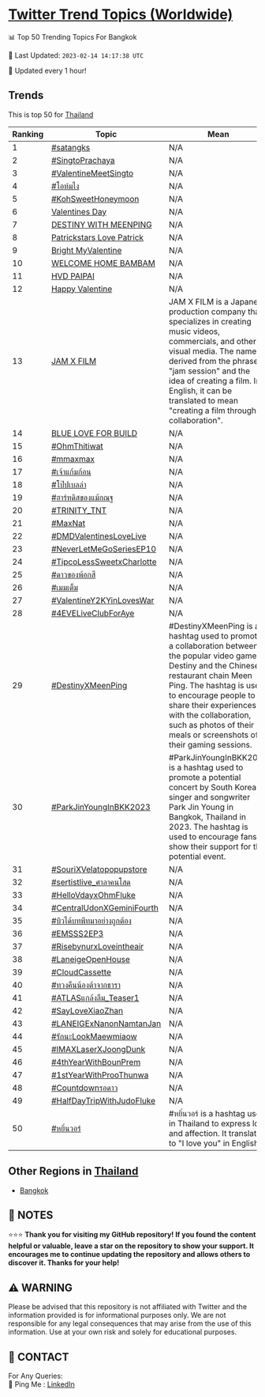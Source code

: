 [Twitter Trend Topics (Worldwide)](https://github.com/ErcinDedeoglu/Twitter-Trend-Topics)
==========


📊 Top 50 Trending Topics For Bangkok

📆 Last Updated: `2023-02-14 14:17:38 UTC`

🔧 Updated every 1 hour!


## Trends

This is top 50 for [Thailand](</Thailand>)

| Ranking | Topic | Mean |
| ------- | ------------ | ------------ |
| 1 | [#satangks](http://twitter.com/search?q=%23satangks) | N/A |
| 2 | [#SingtoPrachaya](http://twitter.com/search?q=%23SingtoPrachaya) | N/A |
| 3 | [#ValentineMeetSingto](http://twitter.com/search?q=%23ValentineMeetSingto) | N/A |
| 4 | [#โอห์มไง](http://twitter.com/search?q=%23%e0%b9%82%e0%b8%ad%e0%b8%ab%e0%b9%8c%e0%b8%a1%e0%b9%84%e0%b8%87) | N/A |
| 5 | [#KohSweetHoneymoon](http://twitter.com/search?q=%23KohSweetHoneymoon) | N/A |
| 6 | [Valentines Day](http://twitter.com/search?q=Valentines+Day) | N/A |
| 7 | [DESTINY WITH MEENPING](http://twitter.com/search?q=DESTINY+WITH+MEENPING) | N/A |
| 8 | [Patrickstars Love Patrick](http://twitter.com/search?q=Patrickstars+Love+Patrick) | N/A |
| 9 | [Bright MyValentine](http://twitter.com/search?q=Bright+MyValentine) | N/A |
| 10 | [WELCOME HOME BAMBAM](http://twitter.com/search?q=WELCOME+HOME+BAMBAM) | N/A |
| 11 | [HVD PAIPAI](http://twitter.com/search?q=HVD+PAIPAI) | N/A |
| 12 | [Happy Valentine](http://twitter.com/search?q=Happy+Valentine) | N/A |
| 13 | [JAM X FILM](http://twitter.com/search?q=JAM+X+FILM) | JAM X FILM is a Japanese production company that specializes in creating music videos, commercials, and other visual media. The name is derived from the phrase "jam session" and the idea of creating a film. In English, it can be translated to mean "creating a film through collaboration". |
| 14 | [BLUE LOVE FOR BUILD](http://twitter.com/search?q=BLUE+LOVE+FOR+BUILD) | N/A |
| 15 | [#OhmThitiwat](http://twitter.com/search?q=%23OhmThitiwat) | N/A |
| 16 | [#mmaxmax](http://twitter.com/search?q=%23mmaxmax) | N/A |
| 17 | [#เจ้าแก้มก้อน](http://twitter.com/search?q=%23%e0%b9%80%e0%b8%88%e0%b9%89%e0%b8%b2%e0%b9%81%e0%b8%81%e0%b9%89%e0%b8%a1%e0%b8%81%e0%b9%89%e0%b8%ad%e0%b8%99) | N/A |
| 18 | [#โป๊ปเบลล่า](http://twitter.com/search?q=%23%e0%b9%82%e0%b8%9b%e0%b9%8a%e0%b8%9b%e0%b9%80%e0%b8%9a%e0%b8%a5%e0%b8%a5%e0%b9%88%e0%b8%b2) | N/A |
| 19 | [#ฮาร์ทดิสของแม้กณฐ](http://twitter.com/search?q=%23%e0%b8%ae%e0%b8%b2%e0%b8%a3%e0%b9%8c%e0%b8%97%e0%b8%94%e0%b8%b4%e0%b8%aa%e0%b8%82%e0%b8%ad%e0%b8%87%e0%b9%81%e0%b8%a1%e0%b9%89%e0%b8%81%e0%b8%93%e0%b8%90) | N/A |
| 20 | [#TRINITY_TNT](http://twitter.com/search?q=%23TRINITY_TNT) | N/A |
| 21 | [#MaxNat](http://twitter.com/search?q=%23MaxNat) | N/A |
| 22 | [#DMDValentinesLoveLive](http://twitter.com/search?q=%23DMDValentinesLoveLive) | N/A |
| 23 | [#NeverLetMeGoSeriesEP10](http://twitter.com/search?q=%23NeverLetMeGoSeriesEP10) | N/A |
| 24 | [#TipcoLessSweetxCharlotte](http://twitter.com/search?q=%23TipcoLessSweetxCharlotte) | N/A |
| 25 | [#ดาวของพ้อกสี](http://twitter.com/search?q=%23%e0%b8%94%e0%b8%b2%e0%b8%a7%e0%b8%82%e0%b8%ad%e0%b8%87%e0%b8%9e%e0%b9%89%e0%b8%ad%e0%b8%81%e0%b8%aa%e0%b8%b5) | N/A |
| 26 | [#เมมเต็ม](http://twitter.com/search?q=%23%e0%b9%80%e0%b8%a1%e0%b8%a1%e0%b9%80%e0%b8%95%e0%b9%87%e0%b8%a1) | N/A |
| 27 | [#ValentineY2KYinLovesWar](http://twitter.com/search?q=%23ValentineY2KYinLovesWar) | N/A |
| 28 | [#4EVELiveClubForAye](http://twitter.com/search?q=%234EVELiveClubForAye) | N/A |
| 29 | [#DestinyXMeenPing](http://twitter.com/search?q=%23DestinyXMeenPing) | #DestinyXMeenPing is a hashtag used to promote a collaboration between the popular video game Destiny and the Chinese restaurant chain Meen Ping. The hashtag is used to encourage people to share their experiences with the collaboration, such as photos of their meals or screenshots of their gaming sessions. |
| 30 | [#ParkJinYoungInBKK2023](http://twitter.com/search?q=%23ParkJinYoungInBKK2023) | #ParkJinYoungInBKK2023 is a hashtag used to promote a potential concert by South Korean singer and songwriter Park Jin Young in Bangkok, Thailand in 2023. The hashtag is used to encourage fans to show their support for the potential event. |
| 31 | [#SouriXVelatopopupstore](http://twitter.com/search?q=%23SouriXVelatopopupstore) | N/A |
| 32 | [#sertistlive_ศาลาคนโสด](http://twitter.com/search?q=%23sertistlive_%e0%b8%a8%e0%b8%b2%e0%b8%a5%e0%b8%b2%e0%b8%84%e0%b8%99%e0%b9%82%e0%b8%aa%e0%b8%94) | N/A |
| 33 | [#HelloVdayxOhmFluke](http://twitter.com/search?q=%23HelloVdayxOhmFluke) | N/A |
| 34 | [#CentralUdonXGeminiFourth](http://twitter.com/search?q=%23CentralUdonXGeminiFourth) | N/A |
| 35 | [#บิวได้บทพีทมาอย่างถูกต้อง](http://twitter.com/search?q=%23%e0%b8%9a%e0%b8%b4%e0%b8%a7%e0%b9%84%e0%b8%94%e0%b9%89%e0%b8%9a%e0%b8%97%e0%b8%9e%e0%b8%b5%e0%b8%97%e0%b8%a1%e0%b8%b2%e0%b8%ad%e0%b8%a2%e0%b9%88%e0%b8%b2%e0%b8%87%e0%b8%96%e0%b8%b9%e0%b8%81%e0%b8%95%e0%b9%89%e0%b8%ad%e0%b8%87) | N/A |
| 36 | [#EMSSS2EP3](http://twitter.com/search?q=%23EMSSS2EP3) | N/A |
| 37 | [#RisebynurxLoveintheair](http://twitter.com/search?q=%23RisebynurxLoveintheair) | N/A |
| 38 | [#LaneigeOpenHouse](http://twitter.com/search?q=%23LaneigeOpenHouse) | N/A |
| 39 | [#CloudCassette](http://twitter.com/search?q=%23CloudCassette) | N/A |
| 40 | [#ทวงคืนน้องต้าจากธารา](http://twitter.com/search?q=%23%e0%b8%97%e0%b8%a7%e0%b8%87%e0%b8%84%e0%b8%b7%e0%b8%99%e0%b8%99%e0%b9%89%e0%b8%ad%e0%b8%87%e0%b8%95%e0%b9%89%e0%b8%b2%e0%b8%88%e0%b8%b2%e0%b8%81%e0%b8%98%e0%b8%b2%e0%b8%a3%e0%b8%b2) | N/A |
| 41 | [#ATLASแกล้งลืม_Teaser1](http://twitter.com/search?q=%23ATLAS%e0%b9%81%e0%b8%81%e0%b8%a5%e0%b9%89%e0%b8%87%e0%b8%a5%e0%b8%b7%e0%b8%a1_Teaser1) | N/A |
| 42 | [#SayLoveXiaoZhan](http://twitter.com/search?q=%23SayLoveXiaoZhan) | N/A |
| 43 | [#LANEIGExNanonNamtanJan](http://twitter.com/search?q=%23LANEIGExNanonNamtanJan) | N/A |
| 44 | [#รักนะLookMaewmiaow](http://twitter.com/search?q=%23%e0%b8%a3%e0%b8%b1%e0%b8%81%e0%b8%99%e0%b8%b0LookMaewmiaow) | N/A |
| 45 | [#IMAXLaserXJoongDunk](http://twitter.com/search?q=%23IMAXLaserXJoongDunk) | N/A |
| 46 | [#4thYearWithBounPrem](http://twitter.com/search?q=%234thYearWithBounPrem) | N/A |
| 47 | [#1stYearWithProoThunwa](http://twitter.com/search?q=%231stYearWithProoThunwa) | N/A |
| 48 | [#Countdownรอดาว](http://twitter.com/search?q=%23Countdown%e0%b8%a3%e0%b8%ad%e0%b8%94%e0%b8%b2%e0%b8%a7) | N/A |
| 49 | [#HalfDayTripWithJudoFluke](http://twitter.com/search?q=%23HalfDayTripWithJudoFluke) | N/A |
| 50 | [#หยิ่นวอร์](http://twitter.com/search?q=%23%e0%b8%ab%e0%b8%a2%e0%b8%b4%e0%b9%88%e0%b8%99%e0%b8%a7%e0%b8%ad%e0%b8%a3%e0%b9%8c) | #หยิ่นวอร์ is a hashtag used in Thailand to express love and affection. It translates to "I love you" in English. |



## Other Regions in [Thailand](</Thailand>)

* [Bangkok](</Thailand/Bangkok.md>)



## 📝 NOTES

⭐⭐⭐ **Thank you for visiting my GitHub repository! If you found the content helpful or valuable, leave a star on the repository to show your support. It encourages me to continue updating the repository and allows others to discover it. Thanks for your help!**


## ⚠️ WARNING

Please be advised that this repository is not affiliated with Twitter and the information provided is for informational purposes only. We are not responsible for any legal consequences that may arise from the use of this information. Use at your own risk and solely for educational purposes.


## 📨 CONTACT

 For Any Queries:  
            🏓 Ping Me : [LinkedIn](https://www.linkedin.com/in/ercindedeoglu/)
